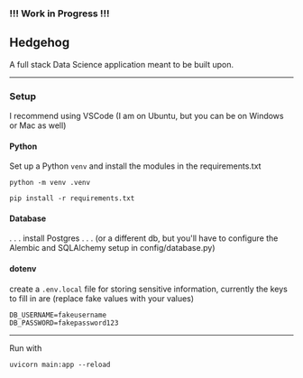### !!! Work in Progress !!!

## Hedgehog
A full stack Data Science application meant to be built upon.

---

### Setup

I recommend using VSCode (I am on Ubuntu, but you can be on Windows or Mac as well)

#### Python
Set up a Python `venv` and install the modules in the requirements.txt
```
python -m venv .venv
```
```
pip install -r requirements.txt
```

#### Database
. . . install Postgres . . .
(or a different db, but you'll have to configure the Alembic and SQLAlchemy setup in config/database.py)

#### dotenv
create a `.env.local` file for storing sensitive information, currently the keys to fill in are (replace fake values with your values)
```
DB_USERNAME=fakeusername
DB_PASSWORD=fakepassword123

```

---

Run with
```
uvicorn main:app --reload
```